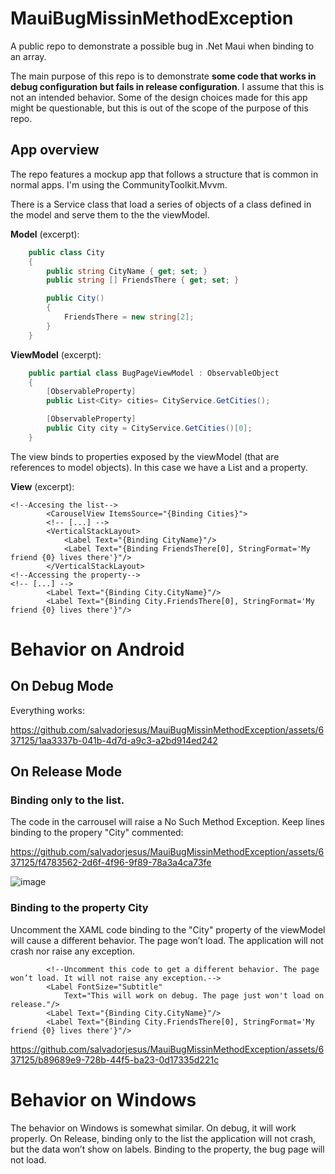 # MauiBugMissinMethodException
A public repo to demonstrate a possible bug in .Net Maui when binding to an array.

The main purpose of this repo is to demonstrate **some code that works in debug configuration but fails in release configuration**. I assume that this is not an intended behavior. Some of the design choices made for this app might be questionable, but this is out of the scope of the purpose of this repo.

## App overview
The repo features a mockup app that follows a structure that is common in normal apps. I'm using the CommunityToolkit.Mvvm.

There is a Service class that load a series of objects of a class defined in the model and serve them to the the viewModel.

**Model** (excerpt):
``` c#
    public class City
    {
        public string CityName { get; set; }
        public string [] FriendsThere { get; set; }

        public City()
        {
            FriendsThere = new string[2];
        }
    }
```

**ViewModel** (excerpt):
``` c#
    public partial class BugPageViewModel : ObservableObject
    {
        [ObservableProperty]
        public List<City> cities= CityService.GetCities();

        [ObservableProperty]
        public City city = CityService.GetCities()[0];
    }
```

The view binds to properties exposed by the viewModel (that are references to model objects). In this case we have a List and a property.

**View** (excerpt):
``` XAML
<!--Accesing the list-->
        <CarouselView ItemsSource="{Binding Cities}">
        <!-- [...] -->
        <VerticalStackLayout>
            <Label Text="{Binding CityName}"/>
            <Label Text="{Binding FriendsThere[0], StringFormat='My friend {0} lives there'}"/>
        </VerticalStackLayout>
<!--Accessing the property-->
<!-- [...] -->
        <Label Text="{Binding City.CityName}"/>
        <Label Text="{Binding City.FriendsThere[0], StringFormat='My friend {0} lives there'}"/>
```

# Behavior on Android
## On Debug Mode
Everything works:

https://github.com/salvadorjesus/MauiBugMissinMethodException/assets/637125/1aa3337b-041b-4d7d-a9c3-a2bd914ed242


## On Release Mode
### Binding only to the list.
The code in the carrousel will raise a No Such Method Exception. Keep lines binding to the propery "City" commented:

https://github.com/salvadorjesus/MauiBugMissinMethodException/assets/637125/f4783562-2d6f-4f96-9f89-78a3a4ca73fe

![image](https://github.com/salvadorjesus/MauiBugMissinMethodException/assets/637125/6e880ff1-2e4e-4234-b425-9bbc05e68b75)

### Binding to the property City
Uncomment the XAML code binding to the "City" property of the viewModel will cause a different behavior. The page won’t load. The application will not crash nor raise any exception.
``` XAML
        <!--Uncomment this code to get a different behavior. The page won’t load. It will not raise any exception.-->
        <Label FontSize="Subtitle"
            Text="This will work on debug. The page just won't load on release."/>
        <Label Text="{Binding City.CityName}"/>
        <Label Text="{Binding City.FriendsThere[0], StringFormat='My friend {0} lives there'}"/>
```
https://github.com/salvadorjesus/MauiBugMissinMethodException/assets/637125/b89689e9-728b-44f5-ba23-0d17335d221c

# Behavior on Windows
The behavior on Windows is somewhat similar.
On debug, it will work properly.
On Release, binding only to the list the application will not crash, but the data won’t show on labels.
Binding to the property, the bug page will not load.


